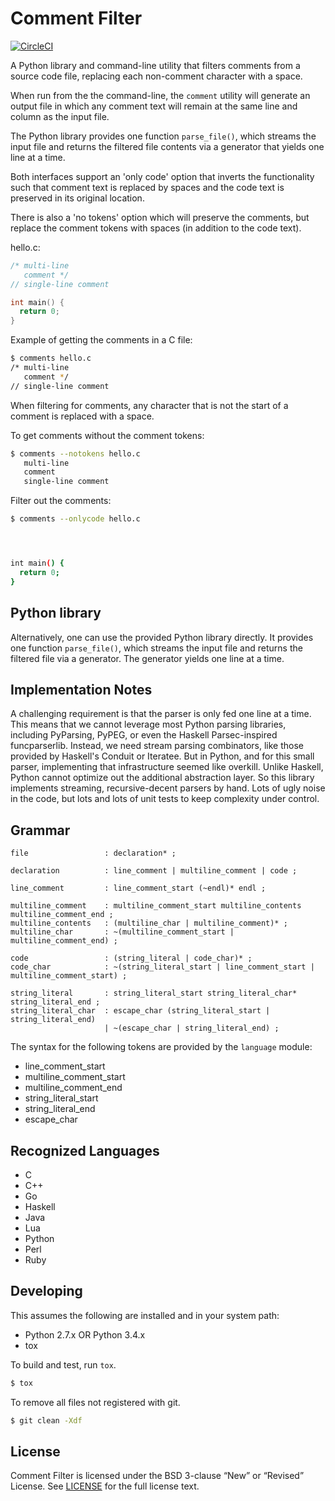 Comment Filter
==============

[![CircleCI](https://circleci.com/gh/codeauroraforum/comment-filter.svg?style=svg)](https://circleci.com/gh/codeauroraforum/comment-filter)

A Python library and command-line utility that filters comments from a source
code file, replacing each non-comment character with a space.

When run from the the command-line, the `comment` utility will generate an
output file in which any comment text will remain at the same line and column
as the input file.

The Python library provides one function `parse_file()`, which streams the
input file and returns the filtered file contents via a generator that yields
one line at a time.

Both interfaces support an 'only code' option that inverts the functionality
such that comment text is replaced by spaces and the code text is preserved in
its original location.

There is also a 'no tokens' option which will preserve the comments, but
replace the comment tokens with spaces (in addition to the code text).


hello.c:

```c
/* multi-line
   comment */
// single-line comment

int main() {
  return 0;
}
```

Example of getting the comments in a C file:

```bash
$ comments hello.c
/* multi-line
   comment */
// single-line comment
```

When filtering for comments, any character that is not the start of a comment
is replaced with a space.

To get comments without the comment tokens:

```bash
$ comments --notokens hello.c
   multi-line
   comment
   single-line comment
```

Filter out the comments:

```bash
$ comments --onlycode hello.c




int main() {
  return 0;
}
```


Python library
--------------

Alternatively, one can use the provided Python library directly.  It provides
one function `parse_file()`, which streams the input file and returns
the filtered file via a generator.  The generator yields one line at a time.


Implementation Notes
--------------------

A challenging requirement is that the parser is only fed one line at a time.
This means that we cannot leverage most Python parsing libraries, including
PyParsing, PyPEG, or even the Haskell Parsec-inspired funcparserlib.  Instead,
we need stream parsing combinators, like those provided by Haskell's Conduit
or Iteratee.  But in Python, and for this small parser, implementing that
infrastructure seemed like overkill.  Unlike Haskell, Python cannot optimize
out the additional abstraction layer.  So this library implements streaming,
recursive-decent parsers by hand.  Lots of ugly noise in the code, but lots
and lots of unit tests to keep complexity under control.


Grammar
-------

```antlr
file                 : declaration* ;

declaration          : line_comment | multiline_comment | code ;

line_comment         : line_comment_start (~endl)* endl ;

multiline_comment    : multiline_comment_start multiline_contents multiline_comment_end ;
multiline_contents   : (multiline_char | multiline_comment)* ;
multiline_char       : ~(multiline_comment_start | multiline_comment_end) ;

code                 : (string_literal | code_char)* ;
code_char            : ~(string_literal_start | line_comment_start | multiline_comment_start) ;

string_literal       : string_literal_start string_literal_char* string_literal_end ;
string_literal_char  : escape_char (string_literal_start | string_literal_end)
                     | ~(escape_char | string_literal_end) ;
```

The syntax for the following tokens are provided by the `language` module:

  * line_comment_start
  * multiline_comment_start
  * multiline_comment_end
  * string_literal_start
  * string_literal_end
  * escape_char


Recognized Languages
--------------------

  * C
  * C++
  * Go
  * Haskell
  * Java
  * Lua
  * Python
  * Perl
  * Ruby


Developing
----------

This assumes the following are installed and in your system path:

   * Python 2.7.x OR Python 3.4.x
   * tox

To build and test, run `tox`.

```bash
$ tox
```

To remove all files not registered with git.

```bash
$ git clean -Xdf
```


License
-------

Comment Filter is licensed under the BSD 3-clause “New” or “Revised” License. See [LICENSE](LICENSE) for the full license text.
